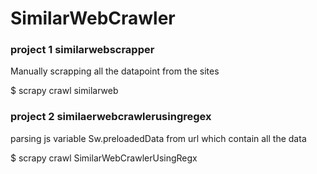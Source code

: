 # SimilarWebCrawler


### project 1 similarwebscrapper

Manually scrapping all the datapoint from the sites

$ scrapy crawl similarweb


### project 2 similaerwebcrawlerusingregex

parsing js variable Sw.preloadedData from url which contain all the data

$ scrapy crawl SimilarWebCrawlerUsingRegx
